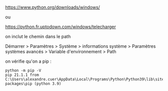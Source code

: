 
https://www.python.org/downloads/windows/

ou 

https://python.fr.uptodown.com/windows/telecharger

on inclut le chemin dans le path

Démarrer > Paramètres > Système > informations système > Paramètres systèmes avancés > Variable d'environnement > Path

on vérifie qu'on a pip :

```
python -m pip -V
pip 21.1.1 from C:\Users\alexandre.cuer\AppData\Local\Programs\Python\Python39\lib\site-packages\pip (python 3.9)
```
